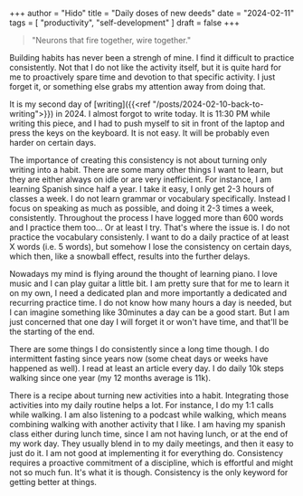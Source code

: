+++
author = "Hido"
title = "Daily doses of new deeds"
date = "2024-02-11"
tags = [
    "productivity",
    "self-development"
]
draft = false
+++

> "Neurons that fire together, wire together."

Building habits has never been a strengh of mine. I find it difficult to practice consistently. Not that I do not like the activity itself, but it is quite hard for me to proactively spare time and devotion to that specific activity. I just forget it, or something else grabs my attention away from doing that.

It is my second day of [writing]({{<ref "/posts/2024-02-10-back-to-writing">}}) in 2024. I almost forgot to write today. It is 11:30 PM while writing this piece, and I had to push myself to sit in front of the laptop and press the keys on the keyboard. It is not easy. It will be probably even harder on certain days. 

The importance of creating this consistency is not about turning only writing into a habit. There are some many other things I want to learn, but they are either always on idle or are very inefficient. For instance, I am learning Spanish since half a year. I take it easy, I only get 2-3 hours of classes a week. I do not learn grammar or vocabulary specifically. Instead I focus on speaking as much as possible, and doing it 2-3 times a week, consistently. Throughout the process I have logged more than 600 words and I practice them too... Or at least I try. That's where the issue is. I do not practice the vocabulary consistenly. I want to do a daily practice of at least X words (i.e. 5 words), but somehow I lose the consistency on certain days, which then, like a snowball effect, results into the further delays.

Nowadays my mind is flying around the thought of learning piano. I love music and I can play guitar a little bit. I am pretty sure that for me to learn it on my own, I need a dedicated plan and more importantly a dedicated and recurring practice time. I do not know how many hours a day is needed, but I can imagine something like 30minutes a day can be a good start. But I am just concerned that one day I will forget it or won't have time, and that'll be the starting of the end. 

There are some things I do consistently since a long time though. I do intermittent fasting since years now (some cheat days or weeks have happened as well). I read at least an article every day. I do daily 10k steps walking since one year (my 12 months average is 11k). 

There is a recipe about turning new activities into a habit. Integrating those activities into my daily routine helps a lot. For instance, I do my 1:1 calls while walking. I am also listening to a podcast while walking, which means combining walking with another activity that I like. I am having my spanish class either during lunch time, since I am not having lunch, or at the end of my work day. They usually blend in to my daily meetings, and then it easy to just do it. I am not good at implementing it for everything do. Consistency requires a proactive commitment of a discipline, which is effortful and might not so much fun. It's what it is though. Consistency is the only keyword for getting better at things. 